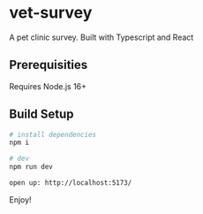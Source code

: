 # vet-survey
A pet clinic survey. Built with Typescript and React

## Prerequisities
Requires Node.js 16+ 

## Build Setup

``` bash
# install dependencies
npm i

# dev
npm run dev

open up: http://localhost:5173/
```

Enjoy!